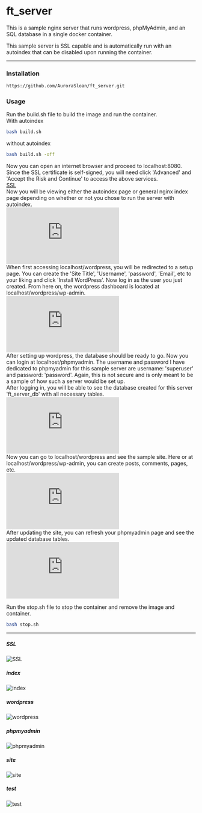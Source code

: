 # ft_server
This is a sample nginx server that runs wordpress, phpMyAdmin, and an SQL database in a single docker container.

This sample server is SSL capable and is automatically run with an autoindex that can be disabled upon running the container. 

----
### Installation
```bash
https://github.com/AuroraSloan/ft_server.git
```

### Usage
Run the build.sh file to build the image and run the container.<br>
With autoindex
```bash
bash build.sh
```
without autoindex
```bash
bash build.sh -off
```
Now you can open an internet browser and proceed to localhost:8080. Since the SSL certificate is self-signed, you will need click 'Advanced' and 'Accept the Risk and Continue' to access the above services.<br>
[SSL](https://github.com/AuroraSloan/ft_server/blob/main/README.md#ssl)<br>
Now you will be viewing either the autoindex page or general nginx index page depending on whether or not you chose to run the server with autoindex.<br>
![index](https://github.com/AuroraSloan/ft_server/blob/main/README.md#index)<br>
When first accessing localhost/wordpress, you will be redirected to a setup page. You can create the 'Site Title', 'Username', 'password', 'Email', etc to your liking and click 'Install WordPress'. Now log in as the user you just created. From here on, the wordpress dashboard is located at localhost/wordpress/wp-admin.<br>
![wordpress](https://github.com/AuroraSloan/ft_server/blob/main/README.md#wordpress)<br>
After setting up wordpress, the database should be ready to go. Now you can login at localhost/phpmyadmin. The username and password I have dedicated to phpmyadmin for this sample server are username: 'superuser' and password: 'password'. Again, this is not secure and is only meant to be a sample of how such a server would be set up.<br>
After logging in, you will be able to see the database created for this server 'ft_server_db' with all necessary tables.<br>
![phpmyadmin](https://github.com/AuroraSloan/ft_server/blob/main/README.md#phpmyadmin)<br>
Now you can go to localhost/wordpress and see the sample site. Here or at localhost/wordpress/wp-admin, you can create posts, comments, pages, etc.<br>
![test](https://github.com/AuroraSloan/ft_server/blob/main/README.md#site)<br>
After updating the site, you can refresh your phpmyadmin page and see the updated database tables.<br>
![post](https://github.com/AuroraSloan/ft_server/blob/main/README.md#test)<br>

Run the stop.sh file to stop the container and remove the image and container.
```bash
bash stop.sh
```

----
##### SSL
![SSL](imgs/ssl.PNG)
##### index
![index](imgs/index.PNG)
##### wordpress
![wordpress](imgs/wordpress.PNG)
##### phpmyadmin
![phpmyadmin](imgs/phpmyadmin.PNG)
##### site
![site](imgs/site.PNG)
##### test
![test](imgs/test.PNG)
